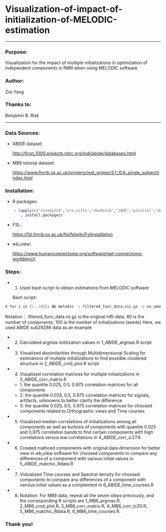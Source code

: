 # Visualization-of-impact-of-initialization-of-MELODIC-estimation
------------------------------------------------------------------------------------------------------------------------------
### Purpose: 
Visualization for the impact of multiple initializations in optimization of independent components in fMRI when using MELODIC software

### Author: 
Zixi Yang

### Thanks to:
Benjamin B. Risk

------------------------------------------------------------------------------------------------------------------------------

### Data Sources: 

  - ABIDE dataset:

    http://fcon_1000.projects.nitrc.org/indi/abide/databases.html

  - MB6 tutorial dataset:

    https://www.fmrib.ox.ac.uk/primers/rest_primer/3.1_ICA_single_subject/index.html


### Installation:

  - R packages:

```r
    > lapply(c("steadyICA","oro.nifti","neuRosim","JADE","parallel","AnalyzeFMRI","multitaper","snow","moments","corrplot")
       , install.packages)
```

  - FSL:
  
    https://fsl.fmrib.ox.ac.uk/fsl/fslwiki/FslInstallation

  - wb_view:

    https://www.humanconnectome.org/software/get-connectome-workbench

### Steps:

  - 1. Used bash script to obtain estimations from MELODIC software

    Bash script:

```sh
$ for i in {1..100}; do melodic -i filtered_func_data.nii.gz -o no_smooth_result_seed${i}.ica --tr=0.72 --seed=${i} --nobet --report --Oall -d 80 & done
```

   Notation：
   filtered_func_data.nii.gz is the original nifti data, 80 is the number of components, 100 is the number of initializations    (seeds)
   Here, we used ABIDE sub29298 data as an example 

  - 2. Calculated argmax initilization values in 1_ABIDE_argmax.R script

  - 3. Visualized dissimilarities through Multidimensional Scaling for estimations of multiple initializations to find possible clustered structure in 2_ABIDE_cmd_plot.R script

  - 4. Visualized correlation matrices for multiple initializations in 3_ABIDE_corr_matrix.R
    - 1: the quantile 0.025, 0.5, 0.975 correlation matrices for all components 
    - 2: the quantile 0.025, 0.5, 0.975 correlation matrices for signals, artifacts, unknowns to better clarify the difference
    - 3: the quantile 0.025, 0.5, 0.975 correlation matrices for choosed components related to Orthographic views and Time courses

  - 5. Visualized median correlations of initializations among all components as well as kurtosis of components with quantile 0.025 and 0.975 correlation bands to find certain components with high correlations versus low correlations in 4_ABIDE_corr_ic27.R 

  - 6. Created mathced components with original data dimension for better view in wb_view software for choosed components to compare any differences of a component with various initial values in 5_ABIDE_matchic_Rdata.R

  - 7. Vislualized Time courses and Spectral density for choosed components to compare any differences of a component with various initial values as a complement in 6_ABIDE_time_courses.R
  
  - 8. Notation:
  For MB6 data, repeat all the seven steps previously, and the corresponding R scripts are 1_MB6_argmax.R, 2_MB6_cmd_plot.R, 3_MB6_corr_matrix.R, 4_MB6_corr_ic20.R, 5_MB6_matchic_Rdata.R, 6_MB6_time_courses.R.  

### Thank you!
